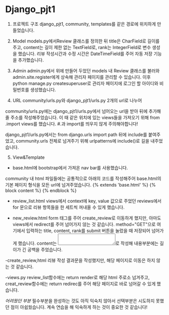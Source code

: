 # Django_pjt1

1. 프로젝트 구조
django_pjt1, community, templates를 같은 경로에 위치하게 만들었습니다.


2. Model
models.py에서Review 클래스를 정의한 뒤 title은 CharField로 길이를 주고, content는 길이 제한 없는 TextField로, rank는 IntegerField로 변수 생성을 했습니다.
리뷰 작성시간과 수정 시간은 DateTimeField를 주어 자동 저장 기능을 추가했습니다.



3. Admin
admin.py에서 위에 만들어 두었던 models 내 Review 클래스를 불러와 admin.site.register에게 상속해 관리자 페이지를 관리할 수 있습니다.
이후 python manage.py createsuperuser로 관리자 페이지에 로그인 할 아이디와 비밀번호를 생성했습니다.

4. URL
community/urls.py와 django_pjt1/urls.py 2개의 url로 나누어

community/urls.py에는 django_pjt1/urls.py에서 넘어오는 url을 받아 뒤에 추가해 줄 주소를 작성해주었습니다.
이 때 같은 위치에 있는 views들을 가져오기 위해 from .import views를 했습니다.  #.과 import를 띄우지 않게 주의해야합니다!

django_pjt1/urls.py에서는 from django.urls import path 뒤에 include를 붙여주었고, community.urls 전체로 넘겨주기 위해
urlpatterns에 include()로 길을 내주었습니다.


5. View&Template
- base.html에 bootstrap에서 가져온 nav bar를 사용했습니다.

community 내 html 파일들에는 공통적으로 아래의 코드를 작성해주어 base.html의 기본 페이지 형식을 모든 url에 넘겨주었습니다.
{% extends 'base.html' %}
{% block content %}
{% endblock %}

- review_list.html
views에서 context에 key, value 값으로 주었던 reviews에서 for 문으로 리뷰 항목들을 한 세트씩 꺼내올 수 있게 했습니다.

- new_review.html
form 태그를 주어 create_review로 이동하게 했지만, 아마도 views에서 redirect를 주어 넘어가지 않는 것 같습니다.
method="GET"으로 여기에서 입력하는 title, content, rank를 submit 버튼을 눌렀을 때 저장되어 넘어가게 했습니다.
content는 <textarea></textarea>로 작성해 내용부분에는 길이가 긴 공백을 주었습니다.

-create_review,html
리뷰 작성 결과문을 작성했지만, 해당 페이지로 이동은 하지 않는 것 같습니다.

-views.py
review_list함수에는 return render로 해당 html 주로소 넘겨주고, creat_review함수에는 return redirec를 주어 해당 페이지로 바로 넘어갈 수 있게 했습니다.


*어려웠던 부분*
필수부분을 완성하는 것도 아직 익숙치 않아서 선택부분은 시도하지 못했던 점이 아쉽웠습니다.
계속 연습을 해 익숙하게 하는 것이 중요한 것 같습니다!